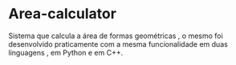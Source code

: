 # Area-calculator
Sistema que calcula a área de formas geométricas , o mesmo foi desenvolvido praticamente com a mesma funcionalidade em duas linguagens , em Python e em C++.
